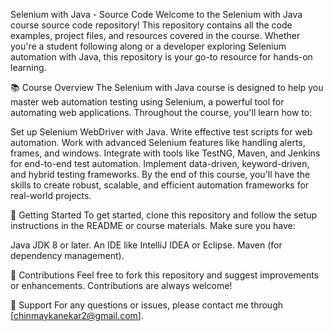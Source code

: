 Selenium with Java - Source Code
Welcome to the Selenium with Java course source code repository! This repository contains all the code examples, project files, and resources covered in the course. Whether you're a student following along or a developer exploring Selenium automation with Java, this repository is your go-to resource for hands-on learning.

📚 Course Overview
The Selenium with Java course is designed to help you master web automation testing using Selenium, a powerful tool for automating web applications. Throughout the course, you'll learn how to:

Set up Selenium WebDriver with Java.
Write effective test scripts for web automation.
Work with advanced Selenium features like handling alerts, frames, and windows.
Integrate with tools like TestNG, Maven, and Jenkins for end-to-end test automation.
Implement data-driven, keyword-driven, and hybrid testing frameworks.
By the end of this course, you'll have the skills to create robust, scalable, and efficient automation frameworks for real-world projects.

🚀 Getting Started
To get started, clone this repository and follow the setup instructions in the README or course materials. Make sure you have:

Java JDK 8 or later.
An IDE like IntelliJ IDEA or Eclipse.
Maven (for dependency management).

🤝 Contributions
Feel free to fork this repository and suggest improvements or enhancements. Contributions are always welcome!

📧 Support
For any questions or issues, please contact me through [chinmaykanekar2@gmail.com].
